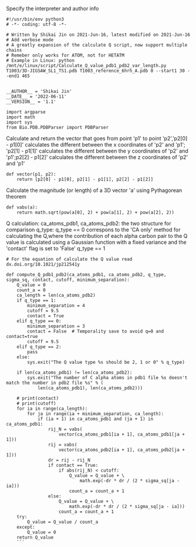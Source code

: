 

Specify the interpreter and author info
```
#!/usr/bin/env python3
# -*- coding: utf-8 -*-

# Written by Shikai Jin on 2021-Jun-16, latest modified on 2021-Jun-16
# Add verbose mode
# A greatly expansion of the calculate Q script, now support multiple chains
# Remeber only works for ATOM, not for HETATM
# Example in Linux: python /mnt/e/linux/script/Calculate_Q_value_pdb1_pdb2_var_length.py T1003/3D-JIGSAW_SL1_TS1.pdb T1003_reference_6hrh_A.pdb 0 --start1 30 --end1 465


__AUTHOR__ = 'Shikai Jin'
__DATE__ = '2022-06-11'
__VERSION__ = '1.1'

import argparse
import math
import sys
from Bio.PDB.PDBParser import PDBParser
```
Calculate and return the vector that goes from point 'p1' to point 'p2','p2[0] - p1[0]' calculates the different between the x coordinates of 'p2' and 'p1'; 'p2[1] - p1[1]' calculates the different between the y coordinates of 'p2' and 'p1';p2[2] - p1[2]' calculates the different between the z coordinates of 'p2' and 'p1'
```
def vector(p1, p2):
    return [p2[0] - p1[0], p2[1] - p1[1], p2[2] - p1[2]]
```
Calculate the magnitude (or length) of a 3D vector 'a' using Pythagorean theorem
```
def vabs(a):
    return math.sqrt(pow(a[0], 2) + pow(a[1], 2) + pow(a[2], 2))
```
Q calculation:
    ca_atoms_pdb1, ca_atoms_pdb2: the two structure for comparison
    q_type: q_type == 0 correspons to the 'CA only' method for calculating the Q,where the contribution of each alpha carbon pair to the Q value is calculated using a Gaussian function with a fixed variance and the 'contact' flag is set to 'False'
            q_type == 1
```
# For the equation of calculate the Q value read dx.doi.org/10.1021/jp212541y
    
def compute_Q_pdb1_pdb2(ca_atoms_pdb1, ca_atoms_pdb2, q_type, sigma_sq, contact, cutoff, minimum_separation):
    Q_value = 0
    count_a = 0
    ca_length = len(ca_atoms_pdb2)
    if q_type == 1:
        minimum_separation = 4
        cutoff = 9.5
        contact = True
    elif q_type == 0:
        minimum_separation = 3
        contact = False  # Temporality save to avoid q=0 and contact=true
        cutoff = 9.5
    elif q_type == 2:
        pass
    else:
        sys.exit("The Q value type %s should be 2, 1 or 0" % q_type)

    if len(ca_atoms_pdb1) != len(ca_atoms_pdb2):
        sys.exit("The number of C alpha atoms in pdb1 file %s doesn't match the number in pdb2 file %s" % (
            len(ca_atoms_pdb1), len(ca_atoms_pdb2)))

    # print(contact)
    # print(cutoff)
    for ia in range(ca_length):
        for ja in range(ia + minimum_separation, ca_length):
            if (ia + 1) in ca_atoms_pdb1 and (ja + 1) in ca_atoms_pdb1:
                rij_N = vabs(
                    vector(ca_atoms_pdb1[ia + 1], ca_atoms_pdb1[ja + 1]))
                rij = vabs(
                    vector(ca_atoms_pdb2[ia + 1], ca_atoms_pdb2[ja + 1]))
                dr = rij - rij_N
                if contact == True:
                    if abs(rij_N) < cutoff:
                        Q_value = Q_value + \
                            math.exp(-dr * dr / (2 * sigma_sq[ja - ia]))
                        count_a = count_a + 1
                else:
                    Q_value = Q_value + \
                        math.exp(-dr * dr / (2 * sigma_sq[ja - ia]))
                    count_a = count_a + 1
    try:
        Q_value = Q_value / count_a
    except:
        Q_value = 0
    return Q_value
    ```











